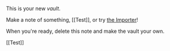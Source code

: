 This is your new *vault*.

Make a note of something, [[Test]], or try [the Importer](https://help.obsidian.md/Plugins/Importer)!

When you're ready, delete this note and make the vault your own.

[[Test]]


